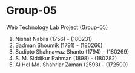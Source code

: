 # Group-05
Web Technology Lab Project (Group-05)

1. Nishat Nabila (1756) - (180231)
2. Sadman Shoumik (1791) - (180266)
3. Sudipto Shahnawaz Shanto (1794) - (180269)
4. S. M. Siddikur Rahman (1898) - (180282)
5. Al Hel Md. Shahriar Zaman (2593) - (172500)
